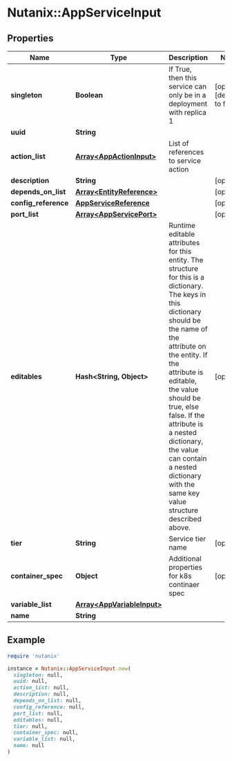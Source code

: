 # Nutanix::AppServiceInput

## Properties

| Name | Type | Description | Notes |
| ---- | ---- | ----------- | ----- |
| **singleton** | **Boolean** | If True, then this service can only be in a deployment with replica 1  | [optional][default to false] |
| **uuid** | **String** |  |  |
| **action_list** | [**Array&lt;AppActionInput&gt;**](AppActionInput.md) | List of references to service action  |  |
| **description** | **String** |  | [optional] |
| **depends_on_list** | [**Array&lt;EntityReference&gt;**](EntityReference.md) |  | [optional] |
| **config_reference** | [**AppServiceReference**](AppServiceReference.md) |  | [optional] |
| **port_list** | [**Array&lt;AppServicePort&gt;**](AppServicePort.md) |  | [optional] |
| **editables** | **Hash&lt;String, Object&gt;** | Runtime editable attributes for this entity. The structure for this is a dictionary. The keys in this dictionary should be the name of the attribute on the entity. If the attribute is editable, the value should be true, else false. If the attribute is a nested dictionary, the value can contain a nested dictionary with the same key value structure described above.  | [optional] |
| **tier** | **String** | Service tier name | [optional] |
| **container_spec** | **Object** | Additional properties for k8s continaer spec | [optional] |
| **variable_list** | [**Array&lt;AppVariableInput&gt;**](AppVariableInput.md) |  |  |
| **name** | **String** |  |  |

## Example

```ruby
require 'nutanix'

instance = Nutanix::AppServiceInput.new(
  singleton: null,
  uuid: null,
  action_list: null,
  description: null,
  depends_on_list: null,
  config_reference: null,
  port_list: null,
  editables: null,
  tier: null,
  container_spec: null,
  variable_list: null,
  name: null
)
```

